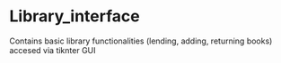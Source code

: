 # Library_interface
Contains basic library functionalities (lending, adding, returning books) accesed via tiknter GUI
